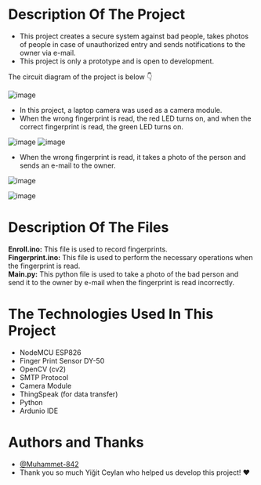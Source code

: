  # Description Of The Project
- This project creates a secure system against bad people, takes photos of people in case of unauthorized entry and sends notifications to the owner via e-mail.
- This project is only a prototype and is open to development.

The circuit diagram of the project is below 👇

![image](https://github.com/meferbas/FingerPrint-Security-System-IoT/assets/103934031/7c2abc53-6982-4d1d-87bc-ff61e2fec8be)

- In this project, a laptop camera was used as a camera module.
- When the wrong fingerprint is read, the red LED turns on, and when the correct fingerprint is read, the green LED turns on.


![image](https://github.com/meferbas/FingerPrint-Security-System-IoT/assets/103934031/0729a1ed-f11b-4e66-8fd1-78b114461fc4) ![image](https://github.com/meferbas/FingerPrint-Security-System-IoT/assets/103934031/345f6b89-645c-404b-897e-d608d1d3f37d)

- When the wrong fingerprint is read, it takes a photo of the person and sends an e-mail to the owner.



![image](https://github.com/meferbas/FingerPrint-Security-System-IoT/assets/103934031/a8a34056-6e75-4d32-9ec8-f12116cde75e)

![image](https://github.com/meferbas/FingerPrint-Security-System-IoT/assets/103934031/638d92f5-5007-4017-8741-80ae2a566d09)

# Description Of The Files
**Enroll.ino:** This file is used to record fingerprints. <br>
**Fingerprint.ino:** This file is used to perform the necessary operations when the fingerprint is read. <br>
**Main.py:** This python file is used to take a photo of the bad person and send it to the owner by e-mail when the fingerprint is read incorrectly.

# The Technologies Used In This Project
- NodeMCU ESP826
- Finger Print Sensor DY-50
- OpenCV (cv2)
- SMTP Protocol
- Camera Module
- ThingSpeak (for data transfer)
- Python
- Ardunio IDE

# Authors and Thanks
-  [@Muhammet-842](https://www.github.com/Muhammet-842)
-  Thank you so much Yiğit Ceylan who helped us develop this project! ❤️

